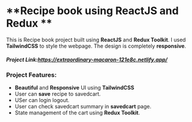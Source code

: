 #  **Recipe book using ReactJS and Redux **

This is Recipe book project built using **ReactJS** and **Redux Toolkit**.
I used **TailwindCSS** to style the webpage. The design is completely **responsive**.

##### Project Link:https://extraordinary-macaron-121e8c.netlify.app/

### Project Features:
- **Beautiful** and **Responsive** UI using **TailwindCSS**
- User can **save** recipe to savedcart.
- USer can login logout.
- User can check savedcart summary in **savedcart** page.
- State management of the cart using **Redux Toolkit**. 
